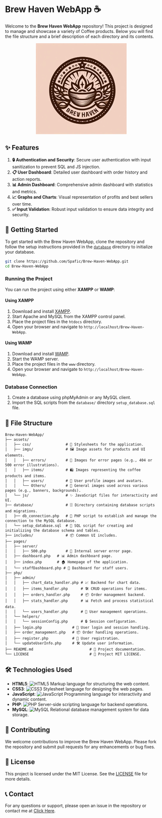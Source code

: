 # Brew Haven WebApp ☕️

Welcome to the **Brew Haven WebApp** repository! This project is designed to manage and showcase a variety of Coffee products. Below you will find the file structure and a brief description of each directory and its contents.

<p align="center">
    <img src="./assets/imgs/BrewHaven.jpeg" alt="Brew Haven Banner" height="300">
</p>

## ✨ Features

1. **🔒 Authentication and Security**: Secure user authentication with input sanitization to prevent SQL and JS injection.
2. **📋 User Dashboard**: Detailed user dashboard with order history and action reports.
3. **📊 Admin Dashboard**: Comprehensive admin dashboard with statistics and metrics.
4. **📈 Graphs and Charts**: Visual representation of profits and best sellers over time.
5. **✅ Input Validation**: Robust input validation to ensure data integrity and security.

## 🚀 Getting Started

To get started with the Brew Haven WebApp, clone the repository and follow the setup instructions provided in the [`database`](https://github.com/Spafic/Brew-Haven-WebApp/blob/main/database) directory to initialize your database.

```sh
git clone https://github.com/Spafic/Brew-Haven-WebApp.git
cd Brew-Haven-WebApp
```

### Running the Project

You can run the project using either **XAMPP** or **WAMP**:

#### Using XAMPP

1. Download and install [XAMPP](https://www.apachefriends.org/index.html).
2. Start Apache and MySQL from the XAMPP control panel.
3. Place the project files in the `htdocs` directory.
4. Open your browser and navigate to `http://localhost/Brew-Haven-WebApp`.

#### Using WAMP

1. Download and install [WAMP](http://www.wampserver.com/en/).
2. Start the WAMP server.
3. Place the project files in the `www` directory.
4. Open your browser and navigate to `http://localhost/Brew-Haven-WebApp`.

### Database Connection

1. Create a database using phpMyAdmin or any MySQL client.
2. Import the SQL scripts from the `database/` directory `setup_database.sql` file.

## 📁 File Structure

```
Brew-Haven-WebApp/
├── assets/                
│   ├── css/                # 🎨 Stylesheets for the application.
│   ├── imgs/               # 🖼️ Image assets for products and UI elements.
│   │   ├── errors/         # 🚨 Images for error pages (e.g., 404 or 500 error illustrations).
│   │   ├── items/          # 🛍️ Images representing the coffee products and items.
│   │   ├── users/          # 👤 User profile images and avatars.
│   │   └── Others/         # 📄 General images used across various pages (e.g., banners, backgrounds).             
│   └── js/                 # ✨ JavaScript files for interactivity and UI.
├── database/               # 🗄️ Directory containing database scripts and migrations.
│   ├── db_connection.php   # 🔌 PHP script to establish and manage the connection to the MySQL database.
│   └── setup_database.sql  # 📄 SQL script for creating and initializing the database schema and tables.
├── includes/               # 📦 Common UI includes.
├── pages/
│   ├── server/
│   │   ├── 500.php         # 🚨 Internal server error page.
│   ├── dashboard.php   # 📊 Admin dashboard page.
│   ├── index.php       # 🏠 Homepage of the application.
│   └── staffDashboard.php # 👥 Dashboard for staff users.
├── php/
│   ├── admin/
│   │   ├── chart_data_handler.php # 📈 Backend for chart data.
│   │   ├── items_handler.php      # 🛠️ CRUD operations for items.
│   │   ├── orders_handler.php     # 📦 Order management backend.
│   │   ├── stats_handler.php      # 📊 Fetch and process statistical data.
│   │   └── users_handler.php      # 👤 User management operations.
│   └── helpers/
│   │   └── sessionConfig.php      # 🔒 Session configuration.
│   ├── login.php              # 🔑 User login and session handling.
│   ├── order_management.php   # 📦 Order handling operations.
│   ├── register.php           # 📝 User registration.
│   └── updateUserInfo.php     # 🛠️ Update user information.
├── README.md                          # 📄 Project documentation.
└── LICENSE                            # 📄 Project MIT LICENSE.
```

## 🛠️ Technologies Used

- **HTML5**: <img src="https://img.icons8.com/color/48/000000/html-5.png" alt="HTML5" width="24" height="24"/> Markup language for structuring the web content.
- **CSS3**: <img src="https://img.icons8.com/color/48/000000/css3.png" alt="CSS3" width="24" height="24"/> Stylesheet language for designing the web pages.
- **JavaScript**: <img src="https://img.icons8.com/color/48/000000/javascript.png" alt="JavaScript" width="24" height="24"/> Programming language for interactivity and dynamic content.
- **PHP**: <img src="https://img.icons8.com/officel/48/000000/php-logo.png" alt="PHP" width="24" height="24"/> Server-side scripting language for backend operations.
- **MySQL**: <img src="https://img.icons8.com/color/48/000000/mysql-logo.png" alt="MySQL" width="24" height="24"/> Relational database management system for data storage.

## 🤝 Contributing

We welcome contributions to improve the Brew Haven WebApp. Please fork the repository and submit pull requests for any enhancements or bug fixes.

## 📜 License

This project is licensed under the MIT License. See the [LICENSE](./LICENSE) file for more details.

## 📞 Contact

For any questions or support, please open an issue in the repository or contact me at [Click Here](mailto:omar.mamon203@gmail.com).


